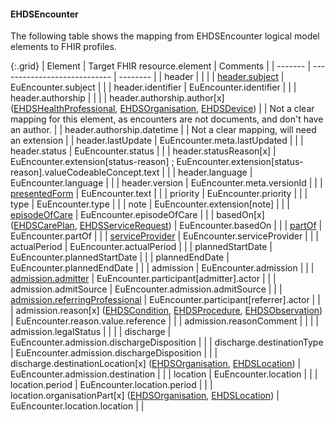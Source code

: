 <!--
  Generated file. Do not edit.
-->

#### EHDSEncounter

The following table shows the mapping from EHDSEncounter logical model elements to FHIR profiles.

{:.grid}
| Element | Target FHIR resource.element | Comments |
| ------- | ---------------------------- | -------- |
| header |  |  |
| [header.subject](#ehdspatient) | EuEncounter.subject |  |
| header.identifier | EuEncounter.identifier |  |
| header.authorship |  |  |
| header.authorship.author[x] ([EHDSHealthProfessional](#ehdshealthprofessional), [EHDSOrganisation](#ehdsorganisation), [EHDSDevice](#ehdsdevice)) |  | Not a clear mapping for this element, as encounters are not documents, and don't have an author. |
| header.authorship.datetime |  | Not a clear mapping, will need an extension |
| header.lastUpdate | EuEncounter.meta.lastUpdated |  |
| header.status | EuEncounter.status |  |
| header.statusReason[x] | EuEncounter.extension[status-reason] ; EuEncounter.extension[status-reason].valueCodeableConcept.text |  |
| header.language | EuEncounter.language |  |
| header.version | EuEncounter.meta.versionId |  |
| [presentedForm](#ehdsattachment) | EuEncounter.text |  |
| priority | EuEncounter.priority |  |
| type | EuEncounter.type |  |
| note | EuEncounter.extension[note] |  |
| [episodeOfCare](#ehdsepisodeofcare) | EuEncounter.episodeOfCare |  |
| basedOn[x] ([EHDSCarePlan](#ehdscareplan), [EHDSServiceRequest](#ehdsservicerequest)) | EuEncounter.basedOn |  |
| [partOf](#ehdsencounter) | EuEncounter.partOf |  |
| [serviceProvider](#ehdsorganisation) | EuEncounter.serviceProvider |  |
| actualPeriod | EuEncounter.actualPeriod |  |
| plannedStartDate | EuEncounter.plannedStartDate |  |
| plannedEndDate | EuEncounter.plannedEndDate |  |
| admission | EuEncounter.admission |  |
| [admission.admitter](#ehdshealthprofessional) | EuEncounter.participant[admitter].actor |  |
| admission.admitSource | EuEncounter.admission.admitSource |  |
| [admission.referringProfessional](#ehdshealthprofessional) | EuEncounter.participant[referrer].actor |  |
| admission.reason[x] ([EHDSCondition](#ehdscondition), [EHDSProcedure](#ehdsprocedure), [EHDSObservation](#ehdsobservation)) | EuEncounter.reason.value.reference |  |
| admission.reasonComment |  |  |
| admission.legalStatus |  |  |
| discharge | EuEncounter.admission.dischargeDisposition |  |
| discharge.destinationType | EuEncounter.admission.dischargeDisposition |  |
| discharge.destinationLocation[x] ([EHDSOrganisation](#ehdsorganisation), [EHDSLocation](#ehdslocation)) | EuEncounter.admission.destination |  |
| location | EuEncounter.location |  |
| location.period | EuEncounter.location.period |  |
| location.organisationPart[x] ([EHDSOrganisation](#ehdsorganisation), [EHDSLocation](#ehdslocation)) | EuEncounter.location.location |  |


